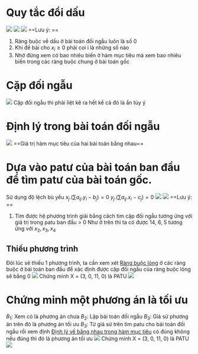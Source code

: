 # Quy tắc đổi dấu
![](Quy%20tắc%20đổi%20dấu%20trong%20bài%20toán%20đối%20ngẫu)
![](f40b78afa61843c787449c684dce246c.png)
![](dc63cca564ee399662ab94457b610a8a.png)
==Lưu ý: ==
1. Ràng buộc về dấu ở bài toán đối ngẫu luôn là số 0
2. Khi đề bài cho $x_{i} \ge 0$ phải coi i là những số nào
3. Nhớ đừng xem có bao nhiêu biến ở hàm mục tiêu mà xem bao nhiêu biến trong các ràng buộc chung ở bài toán gốc
# Cặp đối ngẫu
![](1a500fda7ed6eaee6696aaa7b27a8d0a.png)
Cặp đối ngẫu thì phải liệt kê ra hết kể cả đó là ẩn tùy ý
# Định lý trong bài toán đối ngẫu 
![](647096a64841ce8b5f23b0b4c89fe4df.png)
==Giá trị hàm mục tiêu của hai bài toán bằng nhau==
# Dựa vào patư của bài toán ban đầu để tìm patư của bài toán gốc.

Sử dụng độ lệch bù yếu
$x_{j}.\left(\sum a_{ij}. y_i - b_j\right) = 0$
$y_{j}.\left(\sum a_{ij}. x_i - c_j\right) = 0$
![](92f012215e7ceaa299997e5a331d4096.png)
![](0d2e247c7c35e3c7abe6be50b356f6b2.png)
==Lưu ý: ==
1. Tìm được hệ phương trình giải bằng cách tìm cặp đối ngẫu  tương ứng với giá trị trong patu ban đầu > 0
	Như ở trên thì ta có được 14, 6, 5 tương ứng với $x_{2}, x_{3}, x_4$
## Thiếu phương trình
Đôi lúc sẽ thiếu 1 phương trình, ta cần xem xét [Ràng buộc lỏng](Các%20khái%20niệm%20cơ%20bản%201#Thỏa%20mãn%20chặt%20và%20lỏng) ở các ràng buộc ở bài toán ban đầu để xác định được cặp đối ngẫu của ràng buộc lỏng sẽ bằng 0
![](9d57c49b16f5acac1c6060bff1f9f292.png)
Chứng minh X = (3, 0, 11, 0) là PATU
![](4b4ec382d0c7d6616828d3607c820037.png)
# Chứng minh một phương án là tối ưu
$B_{1}$: Xem có là phương án chưa
$B_2$: Lập bài toán đối ngẫu
$B_3$: Giả sử phương án trên đó là phương án tối ưu 
$B_3$: Từ giả sử trên tìm patu cho bài toán đối ngẫu rồi xem định [Định lý về bằng nhau trong hàm mục tiêu](Bài%20toán%20đối%20ngẫu#Định%20lý%20trong%20bài%20toán%20đối%20ngẫu) có đúng không nếu đúng thì đó là phương án tối ưu
![](d7d1267c30d30de713a1d41f26bef1d8.png)
Chứng minh X = (3, 0, 11, 0) là PATU
![](4b4ec382d0c7d6616828d3607c820037.png)